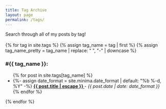 ```yaml
---
title: Tag Archive
layout: page
permalink: /tags/
---
```


<div>
  Search through all of my posts by tag!
</div> 
<br>

<div id="tags-list">
{% for tag in site.tags %}
  {% assign tag_name = tag | first %}
  {% assign tag_name_pretty = tag_name | replace: " ", "-" | downcase %}
  <div class="tag-list">
    <div id="#{{ tag_name_pretty | slugize }}"></div>
    <h3 class="post-list-heading line-bottom"> #{{ tag_name }}: </h3>
    <a name="{{ tag_name | slugize }}"></a>
    <ul class="post-list post-list-narrow">
     {% for post in site.tags[tag_name] %}
     <li>
       {%- assign date_format = site.minima.date_format | default: "%b %-d, %Y" -%}
       <b>
         <a href="{{ post.url | relative_url }}">
           {{ post.title | escape }}
         </a>
       </b> - <i>{{ post.date | date: date_format }}</i>
     </li>
     {% endfor %}
    </ul>
  </div>
{% endfor %}
</div>

<script>
  document.addEventListener("DOMContentLoaded", function() {
    var hash = window.location.hash.substring(1);
    if (hash) {
      var element = document.getElementById(hash);
      if (element) {
        element.scrollIntoView();
      }
    }
  });
  console.log(hash)
</script>
